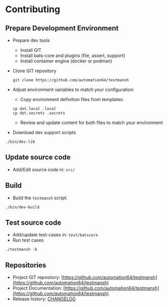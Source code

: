 # Contributing

## Prepare Development Environment

- Prepare dev tools
  - Install GIT
  - Install bats-core and plugins (file, assert, support)
  - Install container engine (docker or podman)
- Clone GIT repository

  ```shell
  git clone https://github.com/automation64/testmansh
  ```

- Adjust environment variables to match your configuration:

  - Copy environment definition files from templates:

  ```shell
  cp dot.local .local
  cp dot.secrets .secrets
  ```

  - Review and update content for both files to match your environment

- Download dev support scripts

```shell
./bin/dev-lib
```

## Update source code

- Add/Edit source code in: `src/`

## Build

- Build the `testmansh` script:

```shell
./bin/dev-build
```

## Test source code

- Add/update test-cases in: `test/batscore`
- Run test cases

```test
./testmansh -b
```

## Repositories

- Project GIT repository: [https://github.com/automation64/testmansh](https://github.com/automation64/testmansh)
- Project Documentation: [https://github.com/automation64/testmansh](https://github.com/automation64/testmansh)
- Release history: [CHANGELOG](CHANGELOG.md)
